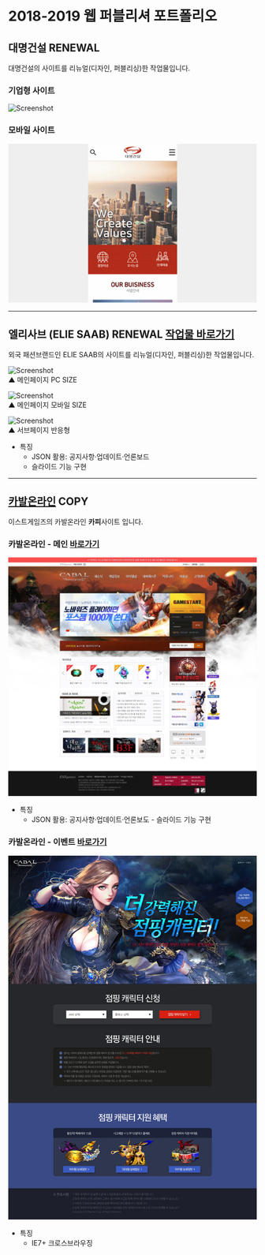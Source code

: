
# 2018-2019 웹 퍼블리셔 포트폴리오

## 대명건설 RENEWAL
대명건설의 사이트를 리뉴얼(디자인, 퍼블리싱)한 작업물입니다.  

### 기업형 사이트 
![Screenshot](./screenshot/대명건설/pc-main.gif)

### 모바일 사이트 
![Screenshot](./screenshot/대명건설/mb-main.gif)

---
## 엘리사브 (ELIE SAAB) RENEWAL [작업물 바로가기](https://may54ther.github.io/2018-portfolio/엘리사브/index.html)
외국 패션브랜드인 ELIE SAAB의 사이트를 리뉴얼(디자인, 퍼블리싱)한 작업물입니다.  

![Screenshot](./screenshot/엘리사브/pc-main.gif)  
▲ 메인페이지 PC SIZE  

![Screenshot](./screenshot/엘리사브/mb-main.gif)  
▲ 메인페이지 모바일 SIZE   

![Screenshot](./screenshot/엘리사브/sub.gif)  
▲ 서브페이지 반응형  

- 특징
  - JSON 활용:  공지사항·업데이트·언론보드
  - 슬라이드 기능 구현
  
----  
## [카발온라인](http://www.cabal.co.kr/main) COPY 
이스트게임즈의 카발온라인 **카피**사이트 입니다.
### 카발온라인 - 메인 [바로가기](https://may54ther.github.io/2018-portfolio/카발온라인/main/index.html)
![Screenshot](./screenshot/카발온라인/main.jpg)   
- 특징
  - JSON 활용:  공지사항·업데이트·언론보도 - 슬라이드 기능 구현  
### 카발온라인 - 이벤트 [바로가기](https://may54ther.github.io/2018-portfolio/카발온라인/event/index.html)  
 ![Screenshot](./screenshot/카발온라인/event.jpg)
 - 특징
    - IE7+ 크로스브라우징  
